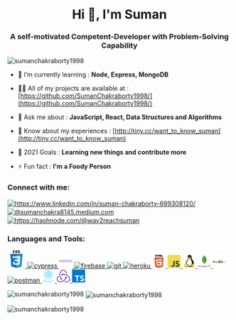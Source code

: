 <h1 align="center">Hi 👋, I'm Suman</h1>
<h3 align="center">A self-motivated Competent-Developer with Problem-Solving Capability</h3>

<p align="left"> <img src="https://komarev.com/ghpvc/?username=sumanchakraborty1998&label=Profile%20views&color=0e75b6&style=flat" alt="sumanchakraborty1998" /> </p>

- 🌱 I’m currently learning : **Node, Express, MongoDB**

- 👨‍💻 All of my projects are available at : [https://github.com/SumanChakraborty1998/](https://github.com/SumanChakraborty1998/)

- 💬 Ask me about : **JavaScript, React, Data Structures and Algorithms**

- 📄 Know about my experiences : [http://tiny.cc/want_to_know_suman](http://tiny.cc/want_to_know_suman)

- 🥅 2021 Goals : **Learning new things and contribute more**

- ⚡ Fun fact : **I'm a Foody Person**

<!-- ### Blogs posts 
<!-- BLOG-POST-LIST:START -->
<!-- BLOG-POST-LIST:END -->

<h3 align="left">Connect with me:</h3>
<p align="left">
<a href="https://linkedin.com/in/https://www.linkedin.com/in/suman-chakraborty-699308120/" target="blank"><img align="center" src="https://cdn.jsdelivr.net/npm/simple-icons@3.13.0/icons/linkedin.svg" alt="https://www.linkedin.com/in/suman-chakraborty-699308120/" height="30" width="40" /></a>
<a href="https://medium.com/@sumanchakra8145.medium.com" target="blank"><img align="center" src="https://cdn.jsdelivr.net/npm/simple-icons@3.13.0/icons/medium.svg" alt="@sumanchakra8145.medium.com" height="30" width="40" /></a>
<a href="https://medium.com/@sumanchakra8145.medium.com" target="blank"><img align="center" src="https://cdn.jsdelivr.net/npm/simple-icons@3.13.0/icons/hashnode.svg" alt="https://hashnode.com/@way2reachsuman" height="30" width="40" /></a>
</p>


<h3 align="left">Languages and Tools:</h3>
<p align="left">
  <a href="https://www.w3schools.com/css/" target="_blank"> <img src="https://raw.githubusercontent.com/devicons/devicon/master/icons/css3/css3-original-wordmark.svg" alt="css3" width="40" height="40"/> </a>
  <a href="https://www.cypress.io" target="_blank"> <img src="https://raw.githubusercontent.com/simple-icons/simple-icons/6e46ec1fc23b60c8fd0d2f2ff46db82e16dbd75f/icons/cypress.svg" alt="cypress" width="30" height="30"/> </a> 
  <a href="https://expressjs.com" target="_blank"> <img src="https://raw.githubusercontent.com/devicons/devicon/master/icons/express/express-original-wordmark.svg" alt="express" width="30" height="30"/> </a> 
  <a href="https://firebase.google.com/" target="_blank"> <img src="https://www.vectorlogo.zone/logos/firebase/firebase-icon.svg" alt="firebase" width="30" height="30"/> </a> 
  <a href="https://git-scm.com/" target="_blank"> <img src="https://www.vectorlogo.zone/logos/git-scm/git-scm-icon.svg" alt="git" width="30" height="30"/> </a> <a href="https://heroku.com" target="_blank"> <img src="https://www.vectorlogo.zone/logos/heroku/heroku-icon.svg" alt="heroku" width="30" height="30"/> </a>
  <a href="https://www.w3.org/html/" target="_blank"> <img src="https://raw.githubusercontent.com/devicons/devicon/master/icons/html5/html5-original-wordmark.svg" alt="html5" width="30" height="30"/> </a>
  <a href="https://developer.mozilla.org/en-US/docs/Web/JavaScript" target="_blank"> <img src="https://raw.githubusercontent.com/devicons/devicon/master/icons/javascript/javascript-original.svg" alt="javascript" width="30" height="30"/> </a>
  <a href="https://www.linux.org/" target="_blank"> <img src="https://raw.githubusercontent.com/devicons/devicon/master/icons/linux/linux-original.svg" alt="linux" width="30" height="30"/> </a> 
  <a href="https://www.mongodb.com/" target="_blank"> <img src="https://raw.githubusercontent.com/devicons/devicon/master/icons/mongodb/mongodb-original-wordmark.svg" alt="mongodb" width="30" height="30"/> </a> 
  <a href="https://nodejs.org" target="_blank"> <img src="https://raw.githubusercontent.com/devicons/devicon/master/icons/nodejs/nodejs-original-wordmark.svg" alt="nodejs" width="30" height="30"/> </a>
  <a href="https://postman.com" target="_blank"> <img src="https://www.vectorlogo.zone/logos/getpostman/getpostman-icon.svg" alt="postman" width="30" height="30"/> </a> 
  <a href="https://reactjs.org/" target="_blank"> <img src="https://raw.githubusercontent.com/devicons/devicon/master/icons/react/react-original-wordmark.svg" alt="react" width="30" height="30"/> </a>
  <a href="https://redux.js.org" target="_blank"> <img src="https://raw.githubusercontent.com/devicons/devicon/master/icons/redux/redux-original.svg" alt="redux" width="30" height="30"/> </a> 
  <a href="https://www.typescriptlang.org/" target="_blank"> <img src="https://raw.githubusercontent.com/devicons/devicon/master/icons/typescript/typescript-original.svg" alt="typescript" width="30" height="30"/> </a> 
</p>

<p><img align="left" src="https://github-readme-stats.vercel.app/api/top-langs?username=SumanChakraborty1998&show_icons=true&locale=en&layout=compact" alt="sumanchakraborty1998" /></p>

<p>&nbsp;<img align="center" src="https://github-readme-stats.vercel.app/api?username=sumanchakraborty1998&show_icons=true&locale=en" alt="sumanchakraborty1998" /></p>

<p><img align="center" src="https://github-readme-streak-stats.herokuapp.com/?user=sumanchakraborty1998&" alt="sumanchakraborty1998" /></p>
